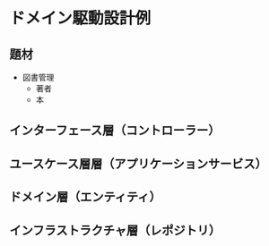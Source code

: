 # ドメイン駆動設計例

## 題材

* 図書管理
    * 著者
    * 本


## インターフェース層（コントローラー）


## ユースケース層層（アプリケーションサービス）


## ドメイン層（エンティティ）


## インフラストラクチャ層（レポジトリ）


